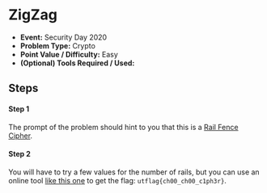 # ZigZag
* **Event:** Security Day 2020
* **Problem Type:** Crypto
* **Point Value / Difficulty:** Easy
* **(Optional) Tools Required / Used:**

## Steps
#### Step 1
The prompt of the problem should hint to you that this is a [Rail Fence Cipher](https://en.wikipedia.org/wiki/Rail_fence_cipher).

#### Step 2
You will have to try a few values for the number of rails, but you can use an online tool [like this one](https://www.braingle.com/brainteasers/codes/railfence.php) to get the flag: `utflag{ch00_ch00_c1ph3r}`.
